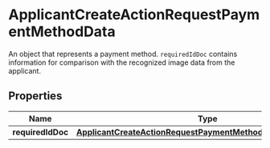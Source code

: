

# ApplicantCreateActionRequestPaymentMethodData

An object that represents a payment method. `requiredIdDoc` contains information for comparison with the recognized image data from the applicant.

## Properties

| Name | Type | Description | Notes |
|------------ | ------------- | ------------- | -------------|
|**requiredIdDoc** | [**ApplicantCreateActionRequestPaymentMethodDataRequiredIdDoc**](ApplicantCreateActionRequestPaymentMethodDataRequiredIdDoc.md) |  |  [optional] |



